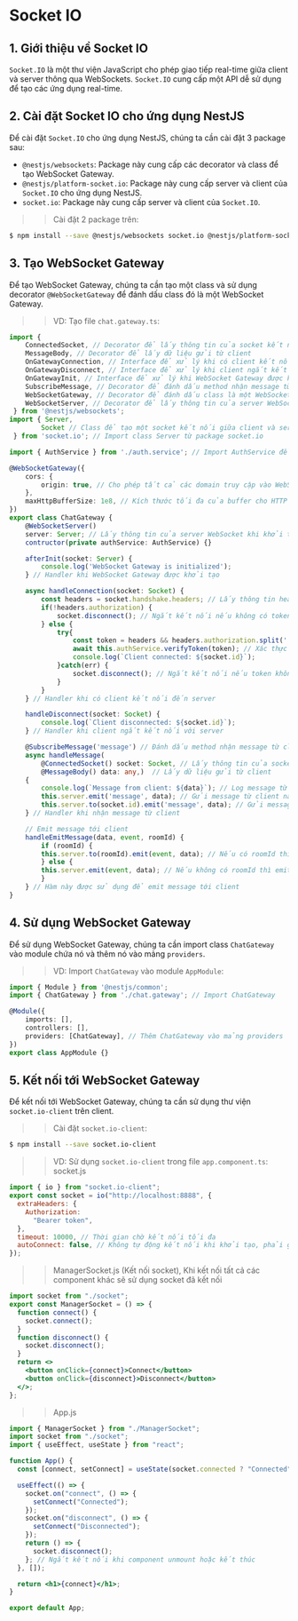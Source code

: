 # Socket IO
## 1. Giới thiệu về Socket IO
`Socket.IO` là một thư viện JavaScript cho phép giao tiếp real-time giữa client và server thông qua WebSockets. `Socket.IO` cung cấp một API dễ sử dụng để tạo các ứng dụng real-time.

## 2. Cài đặt Socket IO cho ứng dụng NestJS
Để cài đặt `Socket.IO` cho ứng dụng NestJS, chúng ta cần cài đặt 3 package sau:
- `@nestjs/websockets`: Package này cung cấp các decorator và class để tạo WebSocket Gateway.
- `@nestjs/platform-socket.io`: Package này cung cấp server và client của `Socket.IO` cho ứng dụng NestJS.
- `socket.io`: Package này cung cấp server và client của `Socket.IO`.

>> Cài đặt 2 package trên:
```bash
$ npm install --save @nestjs/websockets socket.io @nestjs/platform-socket.io
```

## 3. Tạo WebSocket Gateway
Để tạo WebSocket Gateway, chúng ta cần tạo một class và sử dụng decorator `@WebSocketGateway` để đánh dấu class đó là một WebSocket Gateway.

>> VD: Tạo file `chat.gateway.ts`:
```typescript
import { 
    ConnectedSocket, // Decorator để lấy thông tin của socket kết nối
    MessageBody, // Decorator để lấy dữ liệu gửi từ client
    OnGatewayConnection, // Interface để xử lý khi có client kết nối đến server
    OnGatewayDisconnect, // Interface để xử lý khi client ngắt kết nối với server
    OnGatewayInit, // Interface để xử lý khi WebSocket Gateway được khởi tạo
    SubscribeMessage, // Decorator để đánh dấu method nhận message từ client
    WebSocketGateway, // Decorator để đánh dấu class là một WebSocket Gateway
    WebSocketServer, // Decorator để lấy thông tin của server WebSocket
 } from '@nestjs/websockets';
import { Server, 
        Socket // Class để tạo một socket kết nối giữa client và server
 } from 'socket.io'; // Import class Server từ package socket.io

import { AuthService } from './auth.service'; // Import AuthService để xử lý logic

@WebSocketGateway({
    cors: {
        origin: true, // Cho phép tất cả các domain truy cập vào WebSocket
    },
    maxHttpBufferSize: 1e8, // Kích thước tối đa của buffer cho HTTP request (100MB)
})
export class ChatGateway {
    @WebSocketServer()
    server: Server; // Lấy thông tin của server WebSocket khi khởi tạo 
    contructor(private authService: AuthService) {}

    afterInit(socket: Server) {
        console.log('WebSocket Gateway is initialized');
    } // Handler khi WebSocket Gateway được khởi tạo

    async handleConnection(socket: Socket) {
        const headers = socket.handshake.headers; // Lấy thông tin headers của socket kết nối
        if(!headers.authorization) {
            socket.disconnect(); // Ngắt kết nối nếu không có token trong headers
        } else {
            try{
                const token = headers && headers.authorization.split(' ')[1]; // Lấy token từ headers của socket kết nối
                await this.authService.verifyToken(token); // Xác thực token của client kết nối đến server, nếu không hợp lệ sẽ throw error
                console.log(`Client connected: ${socket.id}`);
            }catch(err) {
                socket.disconnect(); // Ngắt kết nối nếu token không hợp lệ
            }
        }
    } // Handler khi có client kết nối đến server

    handleDisconnect(socket: Socket) {
        console.log(`Client disconnected: ${socket.id}`);
    } // Handler khi client ngắt kết nối với server

    @SubscribeMessage('message') // Đánh dấu method nhận message từ client với tên là 'message'
    async handleMessage(    
        @ConnectedSocket() socket: Socket, // Lấy thông tin của socket kết nối
        @MessageBody() data: any,)  // Lấy dữ liệu gửi từ client
    {
        console.log(`Message from client: ${data}`); // Log message từ client
        this.server.emit('message', data); // Gửi message từ client này đến tất cả các client khác
        this.server.to(socket.id).emit('message', data); // Gửi message từ client này đến client có id là socket.id
    } // Handler khi nhận message từ client

    // Emit message tới client
    handleEmitMessage(data, event, roomId) {
        if (roomId) {
        this.server.to(roomId).emit(event, data); // Nếu có roomId thì emit message đó tới room có id là roomId đó
        } else {
        this.server.emit(event, data); // Nếu không có roomId thì emit message đó tới tất cả các client
        }
    } // Hàm này được sử dụng để emit message tới client
}
```

## 4. Sử dụng WebSocket Gateway
Để sử dụng WebSocket Gateway, chúng ta cần import class `ChatGateway` vào module chứa nó và thêm nó vào mảng `providers`.

>> VD: Import `ChatGateway` vào module `AppModule`:
```typescript
import { Module } from '@nestjs/common';
import { ChatGateway } from './chat.gateway'; // Import ChatGateway

@Module({
    imports: [],
    controllers: [],
    providers: [ChatGateway], // Thêm ChatGateway vào mảng providers
})
export class AppModule {}
```

## 5. Kết nối tới WebSocket Gateway
Để kết nối tới WebSocket Gateway, chúng ta cần sử dụng thư viện `socket.io-client` trên client.

>> Cài đặt `socket.io-client`:
```bash
$ npm install --save socket.io-client
```

>> VD: Sử dụng `socket.io-client` trong file `app.component.ts`:
>>socket.js
```js
import { io } from "socket.io-client";
export const socket = io("http://localhost:8888", {
  extraHeaders: {
    Authorization:
      "Bearer token",
  },
  timeout: 10000, // Thời gian chờ kết nối tối đa
  autoConnect: false, // Không tự động kết nối khi khởi tạo, phải gọi socket.connect() để kết nối
});
```

>>ManagerSocket.js (Kết nối socket), Khi kết nối tất cả các component khác sẽ sử dụng socket đã kết nối
```jsx
import socket from "./socket";
export const ManagerSocket = () => {
  function connect() {
    socket.connect();
  }
  function disconnect() {
    socket.disconnect();
  }
  return <>
    <button onClick={connect}>Connect</button>
    <button onClick={disconnect}>Disconnect</button>
  </>;
};
```
>>App.js
```jsx
import { ManagerSocket } from "./ManagerSocket";
import socket from "./socket";
import { useEffect, useState } from "react";

function App() {
  const [connect, setConnect] = useState(socket.connected ? "Connected" : "Disconnected"); // Kiểm tra trạng thái kết nối khi khởi tạo

  useEffect(() => {
    socket.on("connect", () => {
      setConnect("Connected");
    });
    socket.on("disconnect", () => {
      setConnect("Disconnected");
    });
    return () => {
      socket.disconnect();
    }; // Ngắt kết nối khi component unmount hoặc kết thúc
  }, []);

  return <h1>{connect}</h1>;
}

export default App;

```